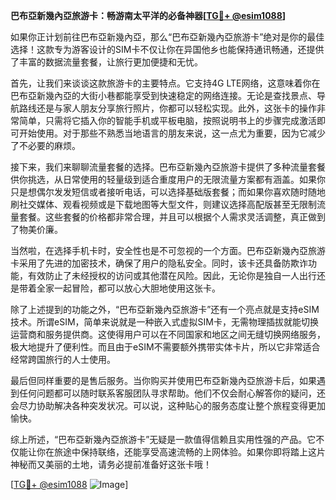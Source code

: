 **巴布亞新幾內亞旅游卡：畅游南太平洋的必备神器[[TG💪+ @esim1088](https://t.me/s/esim1088)]**

如果你正计划前往巴布亞新幾內亞，那么“巴布亞新幾內亞旅游卡”绝对是你的最佳选择！这款专为游客设计的SIM卡不仅让你在异国他乡也能保持通讯畅通，还提供了丰富的数据流量套餐，让旅行更加便捷和无忧。

首先，让我们来谈谈这款旅游卡的主要特点。它支持4G LTE网络，这意味着你在巴布亞新幾內亞的大街小巷都能享受到快速稳定的网络连接。无论是查找景点、导航路线还是与家人朋友分享旅行照片，你都可以轻松实现。此外，这张卡的操作非常简单，只需将它插入你的智能手机或平板电脑，按照说明书上的步骤完成激活即可开始使用。对于那些不熟悉当地语言的朋友来说，这一点尤为重要，因为它减少了不必要的麻烦。

接下来，我们来聊聊流量套餐的选择。巴布亞新幾內亞旅游卡提供了多种流量套餐供你挑选，从日常使用的轻量级到适合重度用户的无限流量方案都有涵盖。如果你只是想偶尔发发短信或者接听电话，可以选择基础版套餐；而如果你喜欢随时随地刷社交媒体、观看视频或是下载地图等大型文件，则建议选择高配版甚至无限制流量套餐。这些套餐的价格都非常合理，并且可以根据个人需求灵活调整，真正做到了物美价廉。

当然啦，在选择手机卡时，安全性也是不可忽视的一个方面。巴布亞新幾內亞旅游卡采用了先进的加密技术，确保了用户的隐私安全。同时，该卡还具备防欺诈功能，有效防止了未经授权的访问或其他潜在风险。因此，无论你是独自一人出行还是带着全家一起冒险，都可以放心大胆地使用这张卡。

除了上述提到的功能之外，“巴布亞新幾內亞旅游卡”还有一个亮点就是支持eSIM技术。所谓eSIM，简单来说就是一种嵌入式虚拟SIM卡，无需物理插拔就能切换运营商和服务提供商。这使得用户可以在不同国家和地区之间无缝切换网络服务，极大地提升了便利性。而且由于eSIM不需要额外携带实体卡片，所以它非常适合经常跨国旅行的人士使用。

最后但同样重要的是售后服务。当你购买并使用巴布亞新幾內亞旅游卡后，如果遇到任何问题都可以随时联系客服团队寻求帮助。他们不仅会耐心解答你的疑问，还会尽力协助解决各种突发状况。可以说，这种贴心的服务态度让整个旅程变得更加愉快。

综上所述，“巴布亞新幾內亞旅游卡”无疑是一款值得信赖且实用性强的产品。它不仅能让你在旅途中保持联络，还能享受高速流畅的上网体验。如果你即将踏上这片神秘而又美丽的土地，请务必提前准备好这张卡哦！

[[TG💪+ @esim1088](https://t.me/s/esim1088) ![Image](https://i.postimg.cc/4NQfJmqS/Snipaste-2025-05-13-00-14-12.png)]